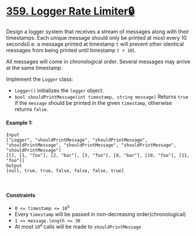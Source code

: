 # [359. Logger Rate Limiter🔒](https://leetcode.com/problems/logger-rate-limiter/)
Design a logger system that receives a stream of messages along with their timestamps. Each unique message should only be printed at most every 10 seconds(i.e. a message printed at timestamp `t` will prevent other identical messages from being printed until timestamp `t + 10`).

All messages will come in chronological order. Several messages may arrive at the same timestamp.

Implement the `Logger` class:
- `Logger()` initializes the `logger` object.
- `bool shouldPrintMessage(int timestamp, string message)` Returns `true` if the `message` should be printed in the given `timestamp`, otherwise returns `false`.

#### Example 1:
```shell 
Input
["Logger", "shouldPrintMessage", "shouldPrintMessage", "shouldPrintMessage", "shouldPrintMessage", "shouldPrintMessage", "shouldPrintMessage"]
[[], [1, "foo"], [2, "bar"], [3, "foo"], [8, "bar"], [10, "foo"], [11, "foo"]]
Output
[null, true, true, false, false, false, true]
```

<br>

#### Constraints
- <code>0 <= timestamp <= 10<sup>9</sup></code>
- Every `timestamp` will be passed in non-decreasing order(chronological)
- `1 <= message.length <= 30`
- At most <code>10<sup>4</sup></code> calls will be made to `shouldPrintMessage`
